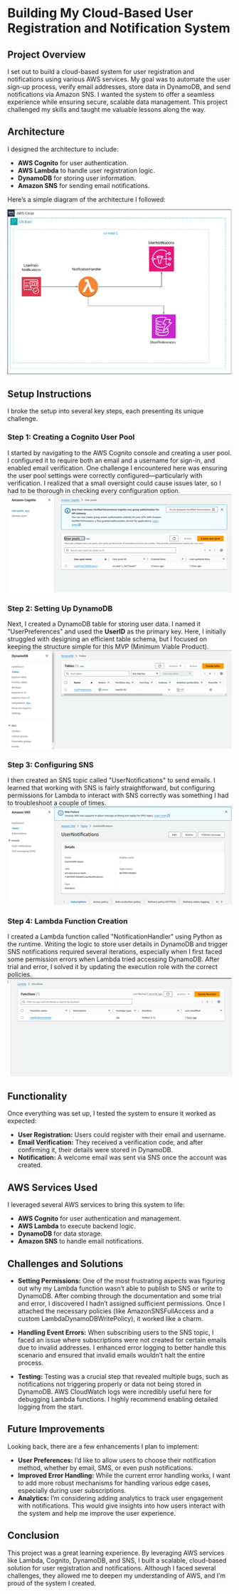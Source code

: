 # Building My Cloud-Based User Registration and Notification System

## Project Overview

I set out to build a cloud-based system for user registration and notifications using various AWS services. My goal was to automate the user sign-up process, verify email addresses, store data in DynamoDB, and send notifications via Amazon SNS. I wanted the system to offer a seamless experience while ensuring secure, scalable data management. This project challenged my skills and taught me valuable lessons along the way.

## Architecture

I designed the architecture to include:

- **AWS Cognito** for user authentication.
- **AWS Lambda** to handle user registration logic.
- **DynamoDB** for storing user information.
- **Amazon SNS** for sending email notifications.

Here’s a simple diagram of the architecture I followed:  

![System Architecture Diagram](images/architecture-diagram.png)


## Setup Instructions

I broke the setup into several key steps, each presenting its unique challenge.

### Step 1: Creating a Cognito User Pool

I started by navigating to the AWS Cognito console and creating a user pool. I configured it to require both an email and a username for sign-in, and enabled email verification. One challenge I encountered here was ensuring the user pool settings were correctly configured—particularly with verification. I realized that a small oversight could cause issues later, so I had to be thorough in checking every configuration option.
![Screenshot diagram](images/cognito.png)

### Step 2: Setting Up DynamoDB

Next, I created a DynamoDB table for storing user data. I named it "UserPreferences" and used the **UserID** as the primary key. Here, I initially struggled with designing an efficient table schema, but I focused on keeping the structure simple for this MVP (Minimum Viable Product).
![Screenshot Diagram](images/dynamo.png)

### Step 3: Configuring SNS

I then created an SNS topic called "UserNotifications" to send emails. I learned that working with SNS is fairly straightforward, but configuring permissions for Lambda to interact with SNS correctly was something I had to troubleshoot a couple of times.
![Screenshoot Diagram](images/sns.png)

### Step 4: Lambda Function Creation

I created a Lambda function called "NotificationHandler" using Python as the runtime. Writing the logic to store user details in DynamoDB and trigger SNS notifications required several iterations, especially when I first faced some permission errors when Lambda tried accessing DynamoDB. After trial and error, I solved it by updating the execution role with the correct policies.
![Screenshot Diagram](images/lambda.png)

## Functionality

Once everything was set up, I tested the system to ensure it worked as expected:

- **User Registration:** Users could register with their email and username.
- **Email Verification:** They received a verification code, and after confirming it, their details were stored in DynamoDB.
- **Notification:** A welcome email was sent via SNS once the account was created.

## AWS Services Used

I leveraged several AWS services to bring this system to life:

- **AWS Cognito** for user authentication and management.
- **AWS Lambda** to execute backend logic.
- **DynamoDB** for data storage.
- **Amazon SNS** to handle email notifications.

## Challenges and Solutions

- **Setting Permissions:** One of the most frustrating aspects was figuring out why my Lambda function wasn’t able to publish to SNS or write to DynamoDB. After combing through the documentation and some trial and error, I discovered I hadn’t assigned sufficient permissions. Once I attached the necessary policies (like AmazonSNSFullAccess and a custom LambdaDynamoDBWritePolicy), it worked like a charm.

- **Handling Event Errors:** When subscribing users to the SNS topic, I faced an issue where subscriptions were not created for certain emails due to invalid addresses. I enhanced error logging to better handle this scenario and ensured that invalid emails wouldn’t halt the entire process.

- **Testing:** Testing was a crucial step that revealed multiple bugs, such as notifications not triggering properly or data not being stored in DynamoDB. AWS CloudWatch logs were incredibly useful here for debugging Lambda functions. I highly recommend enabling detailed logging from the start.

## Future Improvements

Looking back, there are a few enhancements I plan to implement:

- **User Preferences:** I’d like to allow users to choose their notification method, whether by email, SMS, or even push notifications.
- **Improved Error Handling:** While the current error handling works, I want to add more robust mechanisms for handling various edge cases, especially during user subscriptions.
- **Analytics:** I’m considering adding analytics to track user engagement with notifications. This would give insights into how users interact with the system and help me improve the user experience.

## Conclusion

This project was a great learning experience. By leveraging AWS services like Lambda, Cognito, DynamoDB, and SNS, I built a scalable, cloud-based solution for user registration and notifications. Although I faced several challenges, they allowed me to deepen my understanding of AWS, and I’m proud of the system I created.

